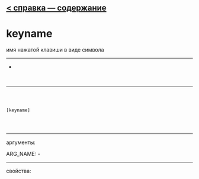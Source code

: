 [< справка — содержание](ceammc_lib.html)
---

# keyname


имя нажатой клавиши в виде символа

---

-
<br>


---


```



[keyname]


            
```

---
аргументы:

ARG_NAME: -<br>

---
свойства:


